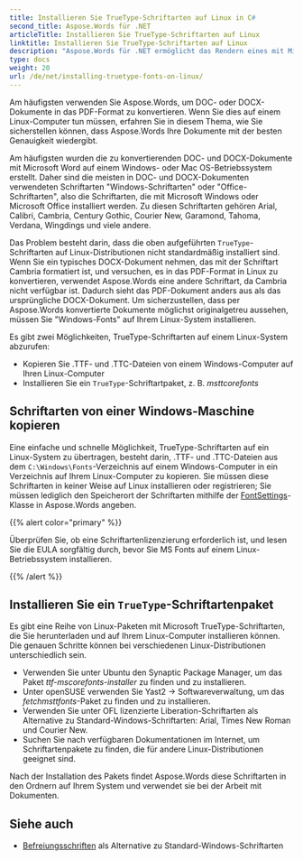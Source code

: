 ```yaml
---
title: Installieren Sie TrueType-Schriftarten auf Linux in C#
second_title: Aspose.Words für .NET
articleTitle: Installieren Sie TrueType-Schriftarten auf Linux
linktitle: Installieren Sie TrueType-Schriftarten auf Linux
description: "Aspose.Words für .NET ermöglicht das Rendern eines mit Microsoft Word erstellten Dokuments auf einem Linux-Gerät mit höchster Genauigkeit unter Verwendung von C#. Kopieren Sie dazu Schriftartdateien von einem Windows-Computer oder installieren Sie ein `TrueType`-Schriftartenpaket in C# auf Ihrem Linux-Computer."
type: docs
weight: 20
url: /de/net/installing-truetype-fonts-on-linux/
---
```


Am häufigsten verwenden Sie Aspose.Words, um DOC- oder DOCX-Dokumente in das PDF-Format zu konvertieren. Wenn Sie dies auf einem Linux-Computer tun müssen, erfahren Sie in diesem Thema, wie Sie sicherstellen können, dass Aspose.Words Ihre Dokumente mit der besten Genauigkeit wiedergibt.

Am häufigsten wurden die zu konvertierenden DOC- und DOCX-Dokumente mit Microsoft Word auf einem Windows- oder Mac OS-Betriebssystem erstellt. Daher sind die meisten in DOC- und DOCX-Dokumenten verwendeten Schriftarten "Windows-Schriftarten" oder "Office-Schriftarten", also die Schriftarten, die mit Microsoft Windows oder Microsoft Office installiert werden. Zu diesen Schriftarten gehören Arial, Calibri, Cambria, Century Gothic, Courier New, Garamond, Tahoma, Verdana, Wingdings und viele andere.

Das Problem besteht darin, dass die oben aufgeführten `TrueType`-Schriftarten auf Linux-Distributionen nicht standardmäßig installiert sind. Wenn Sie ein typisches DOCX-Dokument nehmen, das mit der Schriftart Cambria formatiert ist, und versuchen, es in das PDF-Format in Linux zu konvertieren, verwendet Aspose.Words eine andere Schriftart, da Cambria nicht verfügbar ist. Dadurch sieht das PDF-Dokument anders aus als das ursprüngliche DOCX-Dokument. Um sicherzustellen, dass per Aspose.Words konvertierte Dokumente möglichst originalgetreu aussehen, müssen Sie "Windows-Fonts" auf Ihrem Linux-System installieren.

Es gibt zwei Möglichkeiten, TrueType-Schriftarten auf einem Linux-System abzurufen:

- Kopieren Sie .TTF- und .TTC-Dateien von einem Windows-Computer auf Ihren Linux-Computer
- Installieren Sie ein `TrueType`-Schriftartpaket, z. B. *msttcorefonts*

## Schriftarten von einer Windows-Maschine kopieren

Eine einfache und schnelle Möglichkeit, TrueType-Schriftarten auf ein Linux-System zu übertragen, besteht darin, .TTF- und .TTC-Dateien aus dem `C:\Windows\Fonts`-Verzeichnis auf einem Windows-Computer in ein Verzeichnis auf Ihrem Linux-Computer zu kopieren. Sie müssen diese Schriftarten in keiner Weise auf Linux installieren oder registrieren; Sie müssen lediglich den Speicherort der Schriftarten mithilfe der [FontSettings](https://reference.aspose.com/words/net/aspose.words.fonts/fontsettings/)-Klasse in Aspose.Words angeben.

{{% alert color="primary" %}}

Überprüfen Sie, ob eine Schriftartenlizenzierung erforderlich ist, und lesen Sie die EULA sorgfältig durch, bevor Sie MS Fonts auf einem Linux-Betriebssystem installieren.

{{% /alert %}}

## Installieren Sie ein `TrueType`-Schriftartenpaket

Es gibt eine Reihe von Linux-Paketen mit Microsoft TrueType-Schriftarten, die Sie herunterladen und auf Ihrem Linux-Computer installieren können. Die genauen Schritte können bei verschiedenen Linux-Distributionen unterschiedlich sein.

- Verwenden Sie unter Ubuntu den Synaptic Package Manager, um das Paket *ttf-mscorefonts-installer* zu finden und zu installieren.
- Unter openSUSE verwenden Sie Yast2 → Softwareverwaltung, um das *fetchmsttfonts*-Paket zu finden und zu installieren.
- Verwenden Sie unter OFL lizenzierte Liberation-Schriftarten als Alternative zu Standard-Windows-Schriftarten: Arial, Times New Roman und Courier New.
- Suchen Sie nach verfügbaren Dokumentationen im Internet, um Schriftartenpakete zu finden, die für andere Linux-Distributionen geeignet sind.

Nach der Installation des Pakets findet Aspose.Words diese Schriftarten in den Ordnern auf Ihrem System und verwendet sie bei der Arbeit mit Dokumenten.

## Siehe auch

- [Befreiungsschriften](https://github.com/liberationfonts) als Alternative zu Standard-Windows-Schriftarten
